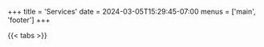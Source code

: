 +++
title = 'Services'
date = 2024-03-05T15:29:45-07:00
menus = ['main', 'footer']
+++

{{< tabs >}}
